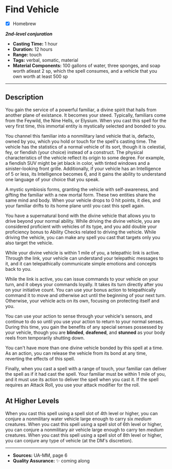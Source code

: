 # Find Vehicle
- [x] Homebrew

***2nd-level conjuration***
- **Casting Time:** 1 hour
- **Duration:** 12 hours
- **Range:** touch
- **Tags:** verbal, somatic, material
- **Material Components:** 100 gallons of water, three sponges, and soap worth atleast 2 sp, which the spell consumes, and a vehicle that you own worth at least 500 sp

---

## Description
You gain the service of a powerful familiar, a divine spirit that hails from another plane of existance.
It becomes your steed.
Typically, familiars come from the Feywild, the Nine Hells, or Elysium.
When you cast this spell for the very first time, this immortal entity is mystically selected and bonded to you.

You channel this familiar into a nonmilitary land vehicle that is, defacto, owned by you, which you hold or touch for the spell's casting time.
The vehicle has the statistics of a normal vehicle of its sort, though it is celestial, fey, or fiendish (your choice) instead of a construct.
The physical characteristics of the vehicle reflect its origin to some degree.
For example, a fiendish SUV might be jet black in color, with tinted windows and a sinister-looking front grille.
Additionally, if your vehicle has an Intelligence of 5 or less, its Intelligence becomes 6, and it gains the ability to understand one language of your choice that you speak.

A mystic symbiosis forms, granting the vehicle with self-awareness, and gifting the familiar with a new mortal form.
These two entities share the same mind and body.
When your vehicle drops to 0 hit points, it dies, and your familiar drifts to its home plane until you cast this spell again.

You have a supernatural bond with the divine vehicle that allows you to drive beyond your normal ability.
While driving the divine vehicle, you are considered proficient with vehicles of its type, and you add double your proficiency bonus to Ability Checks related to driving the vehicle.
While driving the vehicle, you can make any spell you cast that targets only you also target the vehicle.

While your divine vehicle is within 1 mile of you, a telepathic link is active.
Through the link, your vehicle can understand your telepathic messages to it, and it can telepathically communicate simple emotions and concepts back to you.

While the link is active, you can issue commands to your vehicle on your turn, and it obeys your commands loyally.
It takes its turn directly after you on your initiative count.
You can use your bonus action to telepathically command it to move and otherwise act until the beginning of your next turn.
Otherwise, your vehicle acts on its own, focusing on protecting itself and you.

You can use your action to sense through your vehicle's sensors, and continue to do so until you use your action to return to your normal senses.
During this time, you gain the benefits of any special senses possessed by your vehicle, though you are **blinded**, **deafened**, and **stunned** as your body reels from temporarily shutting down.

You can't have more than one divine vehicle bonded by this spell at a time.
As an action, you can release the vehicle from its bond at any time, reverting the effects of this spell.

Finally, when you cast a spell with a range of touch, your familiar can deliver the spell as if it had cast the spell.
Your familiar must be within 1 mile of you, and it must use its action to deliver the spell when you cast it.
If the spell requires an Attack Roll, you use your attack modifier for the roll.

## At Higher Levels
When you cast this spell using a spell slot of 4th level or higher, you can conjure a nonmilitary water vehicle large enough to carry six *medium* creatures.
When you cast this spell using a spell slot of 6th level or higher, you can conjure a nonmilitary air vehicle large enough to carry ten *medium* creatures.
When you cast this spell using a spell slot of 8th level or higher, you can conjure any type of vehicle (at the DM's discretion).

---

- **Sources:** UA-MM, page 6
- **Quality Assurance:** :sparkles: coming along
